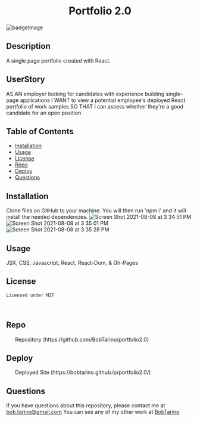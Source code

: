 <h1 align="center">Portfolio 2.0</h1>

![badgeImage](https://img.shields.io/badge/license-MIT-blue)

## Description
A single page portfolio created with React.
## UserStory
AS AN employer looking for candidates with experience building single-page applications
I WANT to view a potential employee's deployed React portfolio of work samples
SO THAT I can assess whether they're a good candidate for an open position

## Table of Contents
- [Installation](#install)
- [Usage](#usage)
- [License](#license)
- [Repo](#repo)
- [Deploy](#deploy)
- [Questions](#questions)
## Installation
Clone files on GitHub to your machine. You will then run 'npm i' and it will install the needed dependencies.
![Screen Shot 2021-08-08 at 3 34 51 PM](https://user-images.githubusercontent.com/79377937/128644978-8d689244-0922-4d2a-8f37-64975125a242.png)
![Screen Shot 2021-08-08 at 3 35 01 PM](https://user-images.githubusercontent.com/79377937/128644980-3f471716-249c-4fc0-b837-f082344f1062.png)
![Screen Shot 2021-08-08 at 3 35 28 PM](https://user-images.githubusercontent.com/79377937/128644982-ce95c3a3-f7be-49f8-9f30-ddc00cae78aa.png)



## Usage
JSX, CSS, Javascript, React, React-Dom, & Gh-Pages


## License
    Licensed under MIT
<br />

## Repo
<ul>Repository (https://github.com/BobTarino/portfolio2.0)</ul>

## Deploy
<ul>Deployed Site (https://bobtarino.github.io/portfolio2.0/)</ul>

## Questions

If you have questions about this repository, please contact me at bob.tarino@gmail.com
You can see any of my other work at [BobTarino](https://github.com/BobTarino/)<br />
